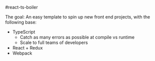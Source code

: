 #react-ts-boiler

The goal: An easy template to spin up new front end projects, 
with the following base:

- TypeScript
    - Catch as many errors as possible at compile vs runtime
    - Scale to full teams of developers
- React + Redux
- Webpack